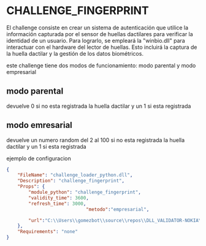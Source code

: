 # CHALLENGE_FINGERPRINT
<p>El challenge consiste en crear un sistema de autenticación que utilice la información capturada por el sensor de huellas dactilares para verificar la identidad de un usuario. Para lograrlo, se empleará la "winbio.dll" para interactuar con el hardware del lector de huellas. Esto incluirá la captura de la huella dactilar y la gestión de los datos biométricos.</p>
<p>este challenge tiene dos modos de funcionamiento: modo parental y modo empresarial </p>
<h2>modo parental</h2>
<p>devuelve 0 si no esta registrada la huella dactilar y un 1 si esta registrada</p>
<h2>modo emresarial</h2>
<p>devuelve un numero random del 2 al 100 si no esta registrada la huella dactilar y un 1 si esta registrada</p>

ejemplo de configuracion
```json
{
	"FileName": "challenge_loader_python.dll",
	"Description": "challenge_fingerprint",
	"Props": {
		"module_python": "challenge_fingerprint",
		"validity_time": 3600,
		"refresh_time": 3000,
                             "metodo":"empresarial",

		"url":"C:\\Users\\gomezbot\\source\\repos\\DLL_VALIDATOR-NOKIA\\x64\\Release\\"
	},
	"Requirements": "none"
}

```
